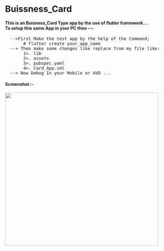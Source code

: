 # Buissness_Card
<h4>
This is an Buisness_Card Type app by the use of flutter framework....<br>
To setup this same App in your PC then ---</h4>
<pre>
  -->First Make the test app by the help of the Command;
       # flutter create your_app_name
  --> Then make some changes like replace from my file like:-
       1>. lib
       2>. assets
       3>. pubspec.yaml
       4>. Card_App.iml
  --> Now Debug In your Mobile or AVD ...
</pre>
<h4>Screenshot :- </h4>
<img src="assets/1.jpg"  height="500px" weidth="300px">
